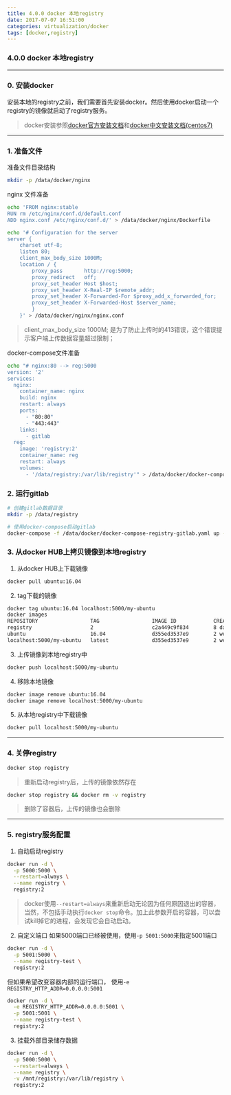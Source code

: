 ```yaml
---
title: 4.0.0 docker 本地registry
date: 2017-07-07 16:51:00
categories: virtualization/docker
tags: [docker,registry]
---
```

### 4.0.0 docker 本地registry

---

### 0. 安装docker
安装本地的registry之前，我们需要首先安装docker。然后使用docker启动一个registry的镜像就启动了registry服务。
> docker安装参照[docker官方安装文档](https://docs.docker.com/engine/installation/#server)和[docker中文安装文档(centos7)](http://linux.xiao5tech.com/virtualization/docker/docker_1.1.0_installation_centos7.html)

---

### 1. 准备文件
准备文件目录结构
``` bash
mkdir -p /data/docker/nginx
```
nginx 文件准备
``` bash
echo 'FROM nginx:stable
RUN rm /etc/nginx/conf.d/default.conf
ADD nginx.conf /etc/nginx/conf.d/' > /data/docker/nginx/Dockerfile

echo '# Configuration for the server
server {
    charset utf-8;
    listen 80;
    client_max_body_size 1000M;
    location / {
        proxy_pass       http://reg:5000;
        proxy_redirect   off;
        proxy_set_header Host $host;
        proxy_set_header X-Real-IP $remote_addr;
        proxy_set_header X-Forwarded-For $proxy_add_x_forwarded_for;
        proxy_set_header X-Forwarded-Host $server_name;
        }
    }' > /data/docker/nginx/nginx.conf
```
> client_max_body_size 1000M; 是为了防止上传时的413错误，这个错误提示客户端上传数据容量超过限制；

docker-compose文件准备
``` bash
echo "# nginx:80 --> reg:5000
version: '2'
services:
  nginx:
    container_name: nginx
    build: nginx
    restart: always
    ports:
      - "80:80"
      - "443:443"
    links:
      - gitlab
  reg:
    image: 'registry:2'
    container_name: reg
    restart: always
    volumes:
      - '/data/registry:/var/lib/registry'" > /data/docker/docker-compose-registry-gitlab.yaml
```

### 2. 运行gitlab
``` bash
# 创建gitlab数据目录
mkdir -p /data/registry

# 使用docker-compose启动gitlab
docker-compose -f /data/docker/docker-compose-registry-gitlab.yaml up -d
```

### 3. 从docker HUB上拷贝镜像到本地registry
1. 从docker HUB上下载镜像
``` bash
docker pull ubuntu:16.04
```
2. tag下载的镜像
``` bash
docker tag ubuntu:16.04 localhost:5000/my-ubuntu
docker images
REPOSITORY                 TAG                 IMAGE ID            CREATED             SIZE
registry                   2                   c2a449c9f834        8 days ago          33.2MB
ubuntu                     16.04               d355ed3537e9        2 weeks ago         119MB
localhost:5000/my-ubuntu   latest              d355ed3537e9        2 weeks ago         119MB
```
3. 上传镜像到本地registry中
``` bash
docker push localhost:5000/my-ubuntu
```
4. 移除本地镜像
``` bash
docker image remove ubuntu:16.04
docker image remove localhost:5000/my-ubuntu
```
5. 从本地registry中下载镜像
``` bash
docker pull localhost:5000/my-ubuntu
```

---

### 4. 关停registry
``` bash
docker stop registry
```
> 重新启动registry后，上传的镜像依然存在

``` bash
docker stop registry && docker rm -v registry
```
> 删除了容器后，上传的镜像也会删除

---

### 5. registry服务配置
1. 自动启动registry
``` bash
docker run -d \
  -p 5000:5000 \
  --restart=always \
  --name registry \
  registry:2
```
> docker使用`--restart=always`来重新启动无论因为任何原因退出的容器，当然，不包括手动执行`docker stop`命令。加上此参数开启的容器，可以尝试kill掉它的进程，会发现它会自动启动。

2. 自定义端口
如果5000端口已经被使用，使用`-p 5001:5000`来指定5001端口
``` bash
docker run -d \
  -p 5001:5000 \
  --name registry-test \
  registry:2
```
但如果希望改变容器内部的运行端口， 使用`-e REGISTRY_HTTP_ADDR=0.0.0.0:5001`
``` bash
docker run -d \
  -e REGISTRY_HTTP_ADDR=0.0.0.0:5001 \
  -p 5001:5001 \
  --name registry-test \
  registry:2
```
3. 挂载外部目录储存数据
``` bash
docker run -d \
  -p 5000:5000 \
  --restart=always \
  --name registry \
  -v /mnt/registry:/var/lib/registry \
  registry:2
```
